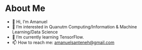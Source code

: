 # About Me
- 👋 Hi, I’m Amanuel
- 👀 I’m interested in Quanutm Computing/Information & Machine Learning/Data Science
- 🌱 I’m currently learning TensorFlow.
- 📫 How to reach me: amanuelsanteneh@gmail.com

